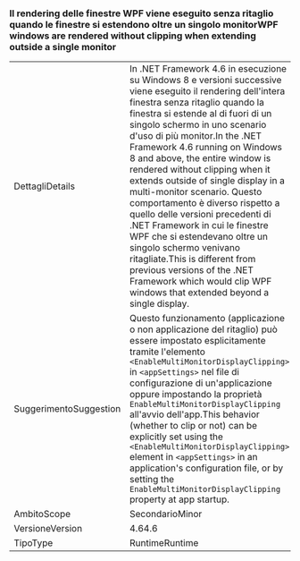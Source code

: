 ### <a name="wpf-windows-are-rendered-without-clipping-when-extending-outside-a-single-monitor"></a><span data-ttu-id="a37b9-101">Il rendering delle finestre WPF viene eseguito senza ritaglio quando le finestre si estendono oltre un singolo monitor</span><span class="sxs-lookup"><span data-stu-id="a37b9-101">WPF windows are rendered without clipping when extending outside a single monitor</span></span>

|   |   |
|---|---|
|<span data-ttu-id="a37b9-102">Dettagli</span><span class="sxs-lookup"><span data-stu-id="a37b9-102">Details</span></span>|<span data-ttu-id="a37b9-103">In .NET Framework 4.6 in esecuzione su Windows 8 e versioni successive viene eseguito il rendering dell'intera finestra senza ritaglio quando la finestra si estende al di fuori di un singolo schermo in uno scenario d'uso di più monitor.</span><span class="sxs-lookup"><span data-stu-id="a37b9-103">In the .NET Framework 4.6 running on Windows 8 and above, the entire window is rendered without clipping when it extends outside of single display in a multi-monitor scenario.</span></span> <span data-ttu-id="a37b9-104">Questo comportamento è diverso rispetto a quello delle versioni precedenti di .NET Framework in cui le finestre WPF che si estendevano oltre un singolo schermo venivano ritagliate.</span><span class="sxs-lookup"><span data-stu-id="a37b9-104">This is different from previous versions of the .NET Framework which would clip WPF windows that extended beyond a single display.</span></span>|
|<span data-ttu-id="a37b9-105">Suggerimento</span><span class="sxs-lookup"><span data-stu-id="a37b9-105">Suggestion</span></span>|<span data-ttu-id="a37b9-106">Questo funzionamento (applicazione o non applicazione del ritaglio) può essere impostato esplicitamente tramite l'elemento <code>&lt;EnableMultiMonitorDisplayClipping&gt;</code> in <code>&lt;appSettings&gt;</code> nel file di configurazione di un'applicazione oppure impostando la proprietà <code>EnableMultiMonitorDisplayClipping</code> all'avvio dell'app.</span><span class="sxs-lookup"><span data-stu-id="a37b9-106">This behavior (whether to clip or not) can be explicitly set using the <code>&lt;EnableMultiMonitorDisplayClipping&gt;</code> element in <code>&lt;appSettings&gt;</code> in an application's configuration file, or by setting the <code>EnableMultiMonitorDisplayClipping</code> property at app startup.</span></span>|
|<span data-ttu-id="a37b9-107">Ambito</span><span class="sxs-lookup"><span data-stu-id="a37b9-107">Scope</span></span>|<span data-ttu-id="a37b9-108">Secondario</span><span class="sxs-lookup"><span data-stu-id="a37b9-108">Minor</span></span>|
|<span data-ttu-id="a37b9-109">Versione</span><span class="sxs-lookup"><span data-stu-id="a37b9-109">Version</span></span>|<span data-ttu-id="a37b9-110">4.6</span><span class="sxs-lookup"><span data-stu-id="a37b9-110">4.6</span></span>|
|<span data-ttu-id="a37b9-111">Tipo</span><span class="sxs-lookup"><span data-stu-id="a37b9-111">Type</span></span>|<span data-ttu-id="a37b9-112">Runtime</span><span class="sxs-lookup"><span data-stu-id="a37b9-112">Runtime</span></span>|

